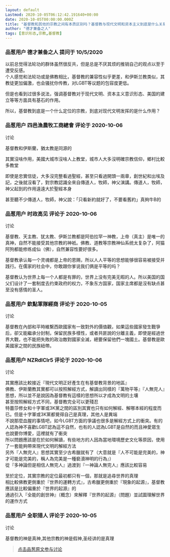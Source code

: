 ```yaml
---
layout: default
Lastmod: 2020-10-05T06:12:42.191640+00:00
date: 2020-10-05T00:00:00.000Z
title: "基督教和其他的宗教之间有本质区别吗？基督教与现代文明和资本主义到底是什么关系？"
author: "德才兼备之人"
tags: [意识形态,宗教,基督教]
---
```



### 品葱用户 **德才兼备之人** 提问于 10/5/2020
    
以前总觉得法轮功的群体虽然很反共，但是总是不厌其烦的推销自己的观点以至于遭受反感。  
个人感觉和法轮功或是佛教相比，基督教的兼容性似乎更差，和伊斯兰教类似，其教徒更加偏激，也会骚扰你传教，对LGBT等议题的包容度更低。  
  
但是也看到过很多说法，强调基督教对于现代文明、资本主义意识形态、美国的建立等等方面具有基石的作用。  
  
所以，基督教到底是一个什么定位的宗教，到底对现代文明发挥的是什么作用？
    
                

### 品葱用户 **四邑漁農牧工商總會** 评论于 2020-10-06
讨论

        
基督教和伊斯蘭，猶太教是同源的  
  
其實沒啥作用，美國大城市沒啥人上教堂，城市人大多沒明確宗教信仰，鄉村比較多教堂  
  
即使是忠實信徒，大多沒完整看過聖經，甚至只看過開頭一兩章，創世紀和出埃及記，之後就沒看了，對宗教認識全來自傳道人，牧師，神父演講。傳道人，牧師，神父起到的作用遠遠大於聖經本身  
  
甚至聽不少傳道人，牧師，神父說：「只看新約就好了，不要看舊約」真夠牛B的
        
                

### 品葱用户 **时政高见** 评论于 2020-10-06
讨论

        
基督教、天主教、犹太教、伊斯兰教都是阿伯拉罕一神教，上帝（真主）是唯一的真神，自然不能接受其他宗教的神衹。佛教、道教等宗教神仙系统太复杂了，阿猫阿狗都能修练成仙（佛），自然兼容性要好很多。  
  
基督教承认每一个灵魂都是上帝的恩赐，所以人人平等的思想能够很容易被接受并践行。在儒家的社会中，你敢跟你爹说我们俩是平等的吗？  
  
基督教认为世界上每一个人都是有罪的，世界上没有完美无暇的人。所以美国的国父们设计了一套制度去约束政府的权力，不象东方国家，国家主席都是沒有缺点甚至没有感情的圣人。
        
                

### 品葱用户 **欽點軍隊經商** 评论于 2020-10-05
讨论

        
基督教在內部和平時維繫西歐國家有一致對外的價值觀，如果這些國家發生戰爭后，卻又能繼承分封制，保留民族多樣性，或者共匪說的分離主義，即使是經過世界大戰，也不能把失敗的政治敵對國家全滅，總要保留他們一塊國土。基督教是歐美國家之間的民族紐帶。
        
                

### 品葱用户 **NZRdlClr5** 评论于 2020-10-06
讨论

        
其實應該比較接近『現代文明正好產生在有基督教背景的地區』  
佛教、伊斯蘭教其實都可以按照解經方式，解讀出同樣的『萬物平等』『人無完人』思想，所以並不是說因為基督教有這樣的思想所以才成為文明的土壤  
甚至按照解經方式不同，基督教完全可以更殘忍  
特蕾莎修女和十字軍或3K黨之間的區別其實也只有如何解經、解哪本經的程度而已。但是十字軍或3K黨都覺得自己是真理，其他人是異端  
不說那麼血腥的事情吧，如今LGBT方面的爭議也很多是解經方式上的衝突。有的人認為神不喜歡LGBT認為這不自然，也有的人認為LGBT是自然的而且神愛眾生也說要你博愛，這裡就有了衝突  
所以問題應該是在於如何解讀，有些地方的人因為當地環境歷史文化等原因，使用了一套能夠帶來現代文明的解經方法  
另外『人無完人』思想其實至少古希臘就有了（大意就是『人不可能是完美的，神才可能是完美的，稱人為完美是一種褻瀆神明的行為』）  
從『多神論但是相信人無完人』過渡到『一神論人無完人』應該比較容易  
  
至於定位，其實宗教的定位最初都只有一個，那就是追尋世界的真理  
相比較佛教更側重於『世界的運轉方式』，古希臘更側重於『現象的起源』，基督教應該是比較偏重於『世界的起源』的  
通過引入『全能的創世神』（概念）來解釋『世界的起源』（問題）並試圖理解世界的運作方式
        
                

### 品葱用户 **全职猎人** 评论于 2020-10-05
讨论

        
基督教的神是真神,其他宗教的神是假神,圣经讲的是真理
        
                





> [点击品葱原文参与讨论](https://pincong.rocks/question/31788)

